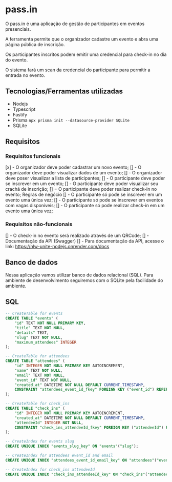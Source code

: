 # pass.in
O pass.in é uma aplicação de gestão de participantes em eventos presenciais.

A ferramenta permite que o organizador cadastre um evento e abra uma página pública de inscrição.

Os participantes inscritos podem emitir uma credencial para check-in no dia do evento.

O sistema fará um scan da credencial do participante para permitir a entrada no evento.

## Tecnologias/Ferramentas utilizadas
- Nodejs
- Typescript
- Fastify
- Prisma
  `npx prisma init --datasource-provider SQLite`
- SQLite

## Requisitos
### Requisitos funcionais
 [x] - O organizador deve poder cadastrar um novo evento;
 [] - O organizador deve poder visualizar dados de um evento;
 [] - O organizador deve poser visualizar a lista de participantes;
 [] - O participante deve poder se inscrever em um evento;
 [] - O participante deve poder visualizar seu crachá de inscrição;
 [] = O participante deve poder realizar check-in no evento;
Regras de negócio
 [] - O participante só pode se inscrever em um evento uma única vez;
 [] - O participante só pode se inscrever em eventos com vagas disponíveis;
 [] - O participante só pode realizar check-in em um evento uma única vez;

### Requisitos não-funcionais
 [] - O check-in no evento será realizado através de um QRCode;
 [] - Documentação da API (Swagger)
 [] - Para documentação da API, acesse o link: https://nlw-unite-nodejs.onrender.com/docs

## Banco de dados
Nessa aplicação vamos utilizar banco de dados relacional (SQL). Para ambiente de desenvolvimento seguiremos com o SQLite pela facilidade do ambiente.

## SQL
```sql
-- CreateTable for events
CREATE TABLE "events" (
    "id" TEXT NOT NULL PRIMARY KEY,
    "title" TEXT NOT NULL,
    "details" TEXT,
    "slug" TEXT NOT NULL,
    "maximum_attendees" INTEGER
);

-- CreateTable for attendees
CREATE TABLE "attendees" (
    "id" INTEGER NOT NULL PRIMARY KEY AUTOINCREMENT,
    "name" TEXT NOT NULL,
    "email" TEXT NOT NULL,
    "event_id" TEXT NOT NULL,
    "created_at" DATETIME NOT NULL DEFAULT CURRENT_TIMESTAMP,
    CONSTRAINT "attendees_event_id_fkey" FOREIGN KEY ("event_id") REFERENCES "events" ("id") ON DELETE RESTRICT ON UPDATE CASCADE
);

-- CreateTable for check_ins
CREATE TABLE "check_ins" (
    "id" INTEGER NOT NULL PRIMARY KEY AUTOINCREMENT,
    "created_at" DATETIME NOT NULL DEFAULT CURRENT_TIMESTAMP,
    "attendeeId" INTEGER NOT NULL,
    CONSTRAINT "check_ins_attendeeId_fkey" FOREIGN KEY ("attendeeId") REFERENCES "attendees" ("id") ON DELETE RESTRICT ON UPDATE CASCADE
);

-- CreateIndex for events slug
CREATE UNIQUE INDEX "events_slug_key" ON "events"("slug");

-- CreateIndex for attendees event_id and email
CREATE UNIQUE INDEX "attendees_event_id_email_key" ON "attendees"("event_id", "email");

-- CreateIndex for check_ins attendeeId
CREATE UNIQUE INDEX "check_ins_attendeeId_key" ON "check_ins"("attendeeId");
```